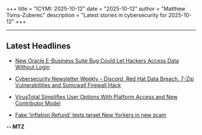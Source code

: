+++
title = "ICYMI: 2025-10-12"
date = "2025-10-12"
author = "Matthew Toms-Zuberec"
description = "Latest stories in cybersecurity for 2025-10-12"
+++

---------------------------------------------------------------------------
## Latest Headlines
- [New Oracle E-Business Suite Bug Could Let Hackers Access Data Without Login](https://thehackernews.com/2025/10/new-oracle-e-business-suite-bug-could.html)

- [Cybersecurity Newsletter Weekly – Discord, Red Hat Data Breach, 7-Zip Vulnerabilities and Sonicwall Firewall Hack](https://cybersecuritynews.com/cybersecurity-newsletter-october-week-two/)

- [VirusTotal Simplifies User Options With Platform Access and New Contributor Model](https://cybersecuritynews.com/virustotal-simplifies-user-options/)

- [Fake 'Inflation Refund' texts target New Yorkers in new scam](https://www.bleepingcomputer.com/news/security/fake-inflation-refund-texts-target-new-yorkers-in-new-scam/)

**-- MTZ**